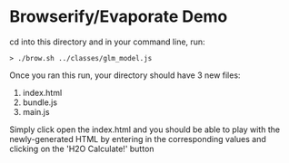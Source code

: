 # Browserify/Evaporate Demo

cd into this directory and in your command line, run: </br>

```
> ./brow.sh ../classes/glm_model.js
```

Once you ran this run, your directory should have 3 new files: </br>

1. index.html
1. bundle.js
1. main.js

Simply click open the index.html and you should be able to play with the newly-generated HTML by entering in the corresponding values and clicking on the 'H2O Calculate!' button

